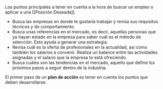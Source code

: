 Los puntos principales a tener en cuenta a la hora de buscar un empleo o aplicar a una [[Posición Deseada]].

- Busca las empresas en donde te gustaría trabajar y revisa sus requisitos técnicos y de comportamiento.
- Busca unas referencias en el mercado, es decir, aquellas personas que ya hayan estado en la empresa para saber cuál es el método de selección. Esto ayuda a generar una estrategia.
- Revisa cuál es la oferta de profesionales en la actualidad, así como también los salarios a convenir. Realiza un balance entre las actividades asignadas y el salario que la empresa te está ofreciendo.
- Busca cuáles son las tendencias en el mercado, aquello que define los próximos pasos a seguir dentro de la industria.

El primer paso de un **plan de acción** es tener en cuenta los puntos que deben desarrollarse.

